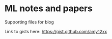 # ML notes and papers

Supporting files for blog

Link to gists here: https://gist.github.com/amy12xx
